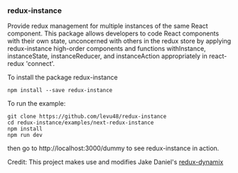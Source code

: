 ### redux-instance

Provide redux management for multiple instances of the same React component.
This package allows developers to code React components with their own state, unconcerned with others in the redux store by applying redux-instance high-order components and functions withInstance, instanceState, instanceReducer, and instanceAction appropriately in react-redux 'connect'.

To install the package redux-instance

```
npm install --save redux-instance
```

To run the example:

```
git clone https://github.com/levu48/redux-instance
cd redux-instance/examples/next-redux-instance
npm install
npm run dev
```

then go to http://localhost:3000/dummy to see redux-instance in action.





Credit: This project makes use and modifies Jake Daniel's [redux-dynamix](https://github.com/jake-daniels/redux-dynamix)
